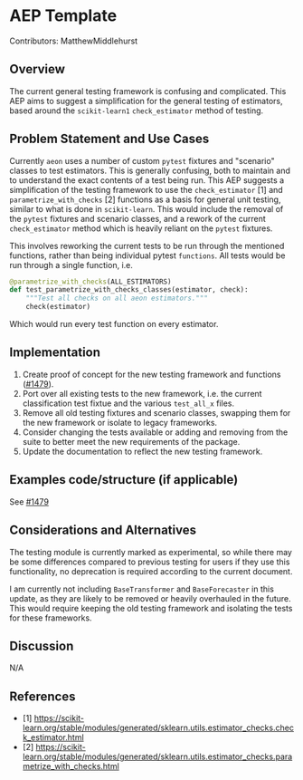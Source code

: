 # AEP Template

Contributors: MatthewMiddlehurst

## Overview

The current general testing framework is confusing and complicated. This AEP aims to
suggest a simplification for the general testing of estimators, based around the
`scikit-learn1` `check_estimator` method of testing.

## Problem Statement and Use Cases

Currently `aeon` uses a number of custom `pytest` fixtures and "scenario" classes to
test estimators. This is generally confusing, both to maintain and to understand the 
exact contents of a test being run. This AEP suggests a simplification of the testing
framework to use the `check_estimator` [1] and `parametrize_with_checks` [2] functions 
as a basis for general unit testing, similar to what is done in `scikit-learn`. This 
would include the removal of the `pytest` fixtures and scenario classes, and a rework 
of the current `check_estimator` method which is heavily reliant on the `pytest` 
fixtures.

This involves reworking the current tests to be run through the mentioned functions,
rather than being individual pytest `functions`. All tests would be run through a single 
function, i.e.

```python
@parametrize_with_checks(ALL_ESTIMATORS)
def test_parametrize_with_checks_classes(estimator, check):
    """Test all checks on all aeon estimators."""
    check(estimator)
```

Which would run every test function on every estimator.

## Implementation

1. Create proof of concept for the new testing framework and functions 
   ([#1479](https://github.com/aeon-toolkit/aeon/pull/1479)).
2. Port over all existing tests to the new framework, i.e. the current classification 
   test fixtue and the various `test_all_x` files.
3. Remove all old testing fixtures and scenario classes, swapping them for the new 
   framework or isolate to legacy frameworks.
4. Consider changing the tests available or adding and removing from the suite
   to better meet the new requirements of the package.
5. Update the documentation to reflect the new testing framework.

## Examples code/structure (if applicable)

See [#1479](https://github.com/aeon-toolkit/aeon/pull/1479)

## Considerations and Alternatives

The testing module is currently marked as experimental, so while there may be some
differences compared to previous testing for users if they use this functionality,
no deprecation is required according to the current document.

I am currently not including `BaseTransformer` and `BaseForecaster` in this update,
as they are likely to be removed or heavily overhauled in the future. This would require
keeping the old testing framework and isolating the tests for these frameworks.

## Discussion

N/A

## References

- [1] https://scikit-learn.org/stable/modules/generated/sklearn.utils.estimator_checks.check_estimator.html
- [2] https://scikit-learn.org/stable/modules/generated/sklearn.utils.estimator_checks.parametrize_with_checks.html
